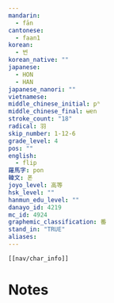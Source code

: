 ```yaml
---
mandarin:
  - fān
cantonese:
  - faan1
korean:
  - 번
korean_native: ""
japanese:
  - HON
  - HAN
japanese_nanori: ""
vietnamese:
middle_chinese_initial: pʰ
middle_chinese_final: ʉɐn
stroke_count: "18"
radical: 羽
skip_number: 1-12-6
grade_level: 4
pos: ""
english:
  - flip
羅馬字: pon
韓文: 폰
joyo_level: 高等
hsk_level: ""
hanmun_edu_level: ""
danayo_id: 4219
mc_id: 4924
graphemic_classification: 番
stand_in: "TRUE"
aliases:
---
```

```meta-bind-embed
[[nav/char_info]]
```

# Notes
